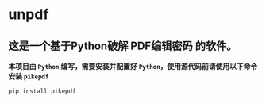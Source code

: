 # unpdf
## 这是一个基于Python破解 PDF编辑密码 的软件。  
**本项目由 `Python` 编写，需要安装并配置好 `Python`，使用源代码前请使用以下命令安装 `pikepdf`**  

```python
pip install pikepdf
```  

